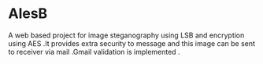 # AlesB
A web based project for image steganography using LSB and encryption using AES .It provides extra security to message and this image can be sent to receiver via mail .Gmail validation is implemented .
